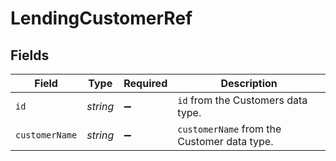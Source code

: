 # LendingCustomerRef


## Fields

| Field                                       | Type                                        | Required                                    | Description                                 |
| ------------------------------------------- | ------------------------------------------- | ------------------------------------------- | ------------------------------------------- |
| `id`                                        | *string*                                    | :heavy_minus_sign:                          | `id` from the Customers data type.          |
| `customerName`                              | *string*                                    | :heavy_minus_sign:                          | `customerName` from the Customer data type. |